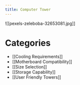 ```yaml
---
title: Computer Tower
---
```

![[pexels-zeleboba-32653081.jpg]]
# Categories

* [[Cooling Requirements]]
* [[Motherboard Compatibility]]
* [[Size Selection]]
* [[Storage Capability]]
* [[User Friendly Towers]]
